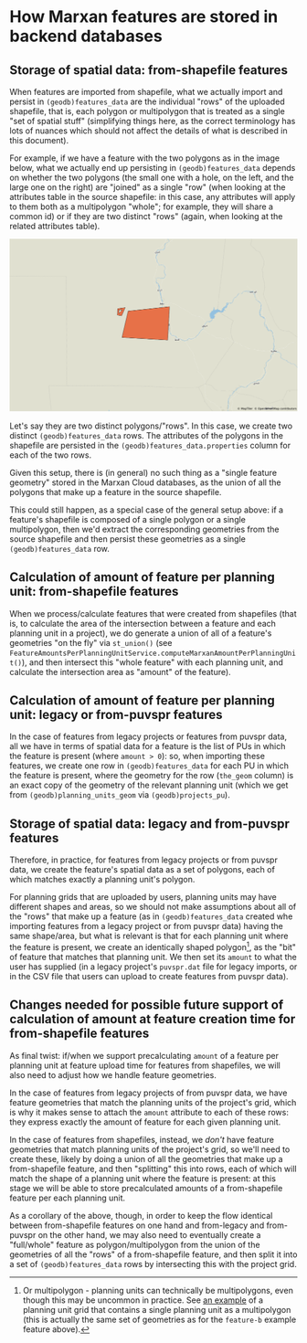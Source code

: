 # How Marxan features are stored in backend databases

## Storage of spatial data: from-shapefile features

When features are imported from shapefile, what we actually import and persist
in `(geodb)features_data` are the individual "rows" of the uploaded shapefile,
that is, each polygon or multipolygon that is treated as a single "set of
spatial stuff" (simplifying things here, as the correct terminology has lots of
nuances which should not affect the details of what is described in this
document).

For example, if we have a feature with the two polygons as in the image below,
what we actually end up persisting in `(geodb)features_data` depends on whether
the two polygons (the small one with a hole, on the left, and the large one on
the right) are "joined" as a single "row" (when looking at the attributes table
in the source shapefile: in this case, any attributes will apply to them both as
a multipolygon "whole"; for example, they will share a common id) or if they are
two distinct "rows" (again, when looking at the related attributes table).

![an example feature](./examples/feature-b/feature-b.png)

Let's say they are two distinct polygons/"rows". In this case, we create two
distinct `(geodb)features_data` rows. The attributes of the polygons in the
shapefile are persisted in the `(geodb)features_data.properties` column for each
of the two rows.

Given this setup, there is (in general) no such thing as a "single feature
geometry" stored in the Marxan Cloud databases, as the union of all the polygons
that make up a feature in the source shapefile.

This could still happen, as a special case of the general setup above: if a
feature's shapefile is composed of a single polygon or a single multipolygon,
then we'd extract the corresponding geometries from the source shapefile and
then persist these geometries as a single `(geodb)features_data` row.

## Calculation of amount of feature per planning unit: from-shapefile features

When we process/calculate features that were created from shapefiles (that is,
to calculate the area of the intersection between a feature and each planning
unit in a project), we do generate a union of all of a feature's geometries "on
the fly" via `st_union()` (see
`FeatureAmountsPerPlanningUnitService.computeMarxanAmountPerPlanningUnit()`), and then
intersect this "whole feature" with each planning unit, and calculate the
intersection area as "amount" of the feature).

## Calculation of amount of feature per planning unit: legacy or from-puvspr features

In the case of features from legacy projects or features from puvspr data, all
we have in terms of spatial data for a feature is the list of PUs in which the
feature is present (where `amount > 0`): so, when importing these features, we
create one row in `(geodb)features_data` for each PU in which the feature is
present, where the geometry for the row (`the_geom` column) is an exact copy of
the geometry of the relevant planning unit (which we get from
`(geodb)planning_units_geom` via `(geodb)projects_pu`).

## Storage of spatial data: legacy and from-puvspr features

Therefore, in practice, for features from legacy projects or from puvspr data,
we create the feature's spatial data as a set of polygons, each of which matches
exactly a planning unit's polygon.

For planning grids that are uploaded by users, planning units may have different
shapes and areas, so we should not make assumptions about all of the "rows" that
make up a feature (as in `(geodb)features_data` created whe importing features
from a legacy project or from puvspr data) having the same shape/area, but what
is relevant is that for each planning unit where the feature is present, we
create an identically shaped polygon[^grid], as the "bit" of feature that
matches that planning unit. We then set its `amount` to what the user has
supplied (in a legacy project's `puvspr.dat` file for legacy imports, or in the
CSV file that users can upload to create features from puvspr data).

[^grid]: Or multipolygon - planning units can technically be multipolygons, even
though this may be uncommon in practice. See [an
example](./examples/planning-grid/planning-grid.zip) of a planning unit grid
that contains a single planning unit as a multipolygon (this is actually the
same set of geometries as for the `feature-b` example feature above).

## Changes needed for possible future support of calculation of amount at feature creation time for from-shapefile features

As final twist: if/when we support precalculating `amount` of a feature per
planning unit at feature upload time for features from shapefiles, we will also
need to adjust how we handle feature geometries.

In the case of features from legacy projects of from puvspr data, we have
feature geometries that match the planning units of the project's grid, which is
why it makes sense to attach the `amount` attribute to each of these rows:
they express exactly the amount of feature for each given planning unit.

In the case of features from shapefiles, instead, we _don't_ have feature
geometries that match planning units of the project's grid, so we'll need to
create these, likely by doing a union of all the geometries that make up a
from-shapefile feature, and then "splitting" this into rows, each of which will
match the shape of a planning unit where the feature is present: at this stage
we will be able to store precalculated amounts of a from-shapefile feature per
each planning unit.

As a corollary of the above, though, in order to keep the flow identical between
from-shapefile features on one hand and from-legacy and from-puvspr on the other
hand, we may also need to eventually create a "full/whole" feature as
polygon/multipolygon from the union of the geometries of all the "rows" of a
from-shapefile feature, and then split it into a set of `(geodb)features_data`
rows by intersecting this with the project grid.
